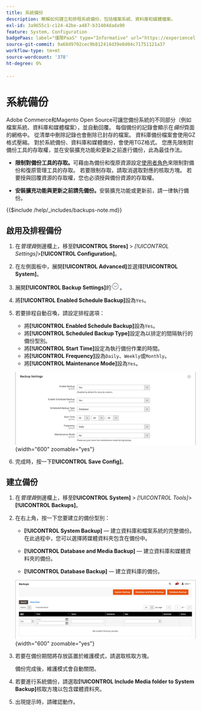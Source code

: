```yaml
---
title: 系統備份
description: 瞭解如何建立和排程系統備份，包括檔案系統、資料庫和媒體檔案。
exl-id: 3a9655c1-c124-42be-a487-b31404dada90
feature: System, Configuration
badgePaas: label="僅限PaaS" type="Informative" url="https://experienceleague.adobe.com/en/docs/commerce/user-guides/product-solutions" tooltip="僅適用於雲端專案(Adobe管理的PaaS基礎結構)和內部部署專案的Adobe Commerce 。"
source-git-commit: 9a68d9702cec9b812414d39e8d04c71751121a37
workflow-type: tm+mt
source-wordcount: '378'
ht-degree: 0%

---
```


# 系統備份

Adobe Commerce和Magento Open Source可讓您備份系統的不同部分（例如檔案系統、資料庫和媒體檔案），並自動回覆。 每個備份的記錄會顯示在&#x200B;_備份_&#x200B;頁面的網格中。 從清單中刪除記錄也會刪除已封存的檔案。 資料庫備份檔案會使用GZ格式壓縮。 對於系統備份、資料庫和媒體備份，會使用TGZ格式。 您應先限制對備份工具的存取權，並在安裝擴充功能和更新之前進行備份，此為最佳作法。

- **限制對備份工具的存取。**&#x200B;可藉由為備份和復原資源設定[使用者角色](permissions-user-roles.md)來限制對備份和復原管理工具的存取。 若要限制存取，請取消選取對應的核取方塊。 若要授與回覆資源的存取權，您也必須授與備份資源的存取權。

- **安裝擴充功能與更新之前請先備份。**&#x200B;安裝擴充功能或更新前，請一律執行備份。

{{$include /help/_includes/backups-note.md}}

## 啟用及排程備份

1. 在&#x200B;_管理員_&#x200B;側邊欄上，移至&#x200B;**[!UICONTROL Stores]** > _[!UICONTROL Settings]_>**[!UICONTROL Configuration]**。

1. 在左側面板中，展開&#x200B;**[!UICONTROL Advanced]**&#x200B;並選擇&#x200B;**[!UICONTROL System]**。

1. 展開&#x200B;**[!UICONTROL Backup Settings]**&#x200B;的![擴充選擇器](../assets/icon-display-expand.png)。

1. 將&#x200B;**[!UICONTROL Enabled Schedule Backup]**&#x200B;設為`Yes`。

1. 若要排程自動召喚，請設定排程選項：

   - 將&#x200B;**[!UICONTROL Enabled Schedule Backup]**&#x200B;設為`Yes`。
   - 將&#x200B;**[!UICONTROL Scheduled Backup Type]**&#x200B;設定為以排定的間隔執行的備份型別。
   - 將&#x200B;**[!UICONTROL Start Time]**&#x200B;設定為執行備份作業的時間。
   - 將&#x200B;**[!UICONTROL Frequency]**&#x200B;設為`Daily`、`Weekly`或`Monthly`。
   - 將&#x200B;**[!UICONTROL Maintenance Mode]**&#x200B;設為`Yes`。

   ![進階設定 — 備份](../configuration-reference/advanced/assets/system-scheduled-backup-settings.png){width="600" zoomable="yes"}

1. 完成時，按一下&#x200B;**[!UICONTROL Save Config]**。

## 建立備份

1. 在&#x200B;_管理員_&#x200B;側邊欄上，移至&#x200B;**[!UICONTROL System]** > _[!UICONTROL Tools]_>**[!UICONTROL Backups]**。

1. 在右上角，按一下您要建立的備份型別：

   - **[!UICONTROL System Backup]** — 建立資料庫和檔案系統的完整備份。 在此過程中，您可以選擇將媒體資料夾包含在備份中。

   - **[!UICONTROL Database and Media Backup]** — 建立資料庫和媒體資料夾的備份。

   - **[!UICONTROL Database Backup]** — 建立資料庫的備份。

   ![系統工具 — 備份](./assets/tools-backups.png){width="600" zoomable="yes"}

1. 若要在備份期間將存放區置於維護模式，請選取核取方塊。

   備份完成後，維護模式會自動關閉。

1. 若要進行系統備份，請選取&#x200B;**[!UICONTROL Include Media folder to System Backup]**&#x200B;核取方塊以包含媒體資料夾。

1. 出現提示時，請確認動作。


